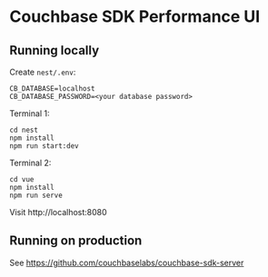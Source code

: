 # Couchbase SDK Performance UI


## Running locally
Create `nest/.env`:

```
CB_DATABASE=localhost
CB_DATABASE_PASSWORD=<your database password>
```

Terminal 1:
```
cd nest
npm install
npm run start:dev
```

Terminal 2:
```
cd vue
npm install
npm run serve
```

Visit http://localhost:8080

## Running on production
See https://github.com/couchbaselabs/couchbase-sdk-server
